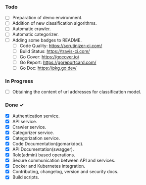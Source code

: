 ### Todo

- [ ] Preparation of demo environment.
- [ ] Addition of new classification algorithms.
- [ ] Automatic crawler.
- [ ] Automatic categorizer.
- [ ] Adding some badges to README.
  - [ ]	Code Quality: https://scrutinizer-ci.com/
  - [ ] Build Status: https://travis-ci.com/
  - [ ] Go Cover: https://gocover.io/
  - [ ] Go Report: https://goreportcard.com/
  - [ ] Go Doc: https://pkg.go.dev/
### In Progress

- [ ] Obtaining the content of url addresses for classification model.

### Done ✓

- [x] Authentication service.
- [x] API service.
- [x] Crawler service.
- [x] Categorizer service.
- [x] Categorization service.
- [x] Code Documentation(gomarkdoc).
- [x] API Documentation(swagger).
- [x] Role(admin) based operations.
- [x] Secure communication between API and services.
- [x] Docker and Kubernetes integration.
- [x] Contributing, changelog, version and security docs.
- [x] Build scripts.
